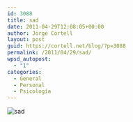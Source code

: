 ```yaml
---
id: 3088
title: sad
date: 2011-04-29T12:08:05+00:00
author: Jorge Cortell
layout: post
guid: https://cortell.net/blog/?p=3088
permalink: /2011/04/29/sad/
wpsd_autopost:
  - "1"
categories:
  - General
  - Personal
  - Psicología
---
```

<img class="aligncenter" src="https://farm6.static.flickr.com/5091/5542775887_e5a4f1c880.jpg" alt="sad" />